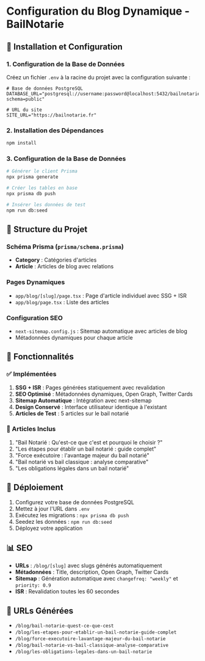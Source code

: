 # Configuration du Blog Dynamique - BailNotarie

## 🚀 Installation et Configuration

### 1. Configuration de la Base de Données

Créez un fichier `.env` à la racine du projet avec la configuration suivante :

```env
# Base de données PostgreSQL
DATABASE_URL="postgresql://username:password@localhost:5432/bailnotarie?schema=public"

# URL du site
SITE_URL="https://bailnotarie.fr"
```

### 2. Installation des Dépendances

```bash
npm install
```

### 3. Configuration de la Base de Données

```bash
# Générer le client Prisma
npx prisma generate

# Créer les tables en base
npx prisma db push

# Insérer les données de test
npm run db:seed
```

## 📁 Structure du Projet

### Schéma Prisma (`prisma/schema.prisma`)

- **Category** : Catégories d'articles
- **Article** : Articles de blog avec relations

### Pages Dynamiques

- `app/blog/[slug]/page.tsx` : Page d'article individuel avec SSG + ISR
- `app/blog/page.tsx` : Liste des articles

### Configuration SEO

- `next-sitemap.config.js` : Sitemap automatique avec articles de blog
- Métadonnées dynamiques pour chaque article

## 🔧 Fonctionnalités

### ✅ Implémentées

1. **SSG + ISR** : Pages générées statiquement avec revalidation
2. **SEO Optimisé** : Métadonnées dynamiques, Open Graph, Twitter Cards
3. **Sitemap Automatique** : Intégration avec next-sitemap
4. **Design Conservé** : Interface utilisateur identique à l'existant
5. **Articles de Test** : 5 articles sur le bail notarié

### 📝 Articles Inclus

1. "Bail Notarié : Qu'est-ce que c'est et pourquoi le choisir ?"
2. "Les étapes pour établir un bail notarié : guide complet"
3. "Force exécutoire : l'avantage majeur du bail notarié"
4. "Bail notarié vs bail classique : analyse comparative"
5. "Les obligations légales dans un bail notarié"

## 🚀 Déploiement

1. Configurez votre base de données PostgreSQL
2. Mettez à jour l'URL dans `.env`
3. Exécutez les migrations : `npx prisma db push`
4. Seedez les données : `npm run db:seed`
5. Déployez votre application

## 📊 SEO

- **URLs** : `/blog/[slug]` avec slugs générés automatiquement
- **Métadonnées** : Title, description, Open Graph, Twitter Cards
- **Sitemap** : Génération automatique avec `changefreq: "weekly"` et `priority: 0.9`
- **ISR** : Revalidation toutes les 60 secondes

## 🔗 URLs Générées

- `/blog/bail-notarie-quest-ce-que-cest`
- `/blog/les-etapes-pour-etablir-un-bail-notarie-guide-complet`
- `/blog/force-executoire-lavantage-majeur-du-bail-notarie`
- `/blog/bail-notarie-vs-bail-classique-analyse-comparative`
- `/blog/les-obligations-legales-dans-un-bail-notarie`
